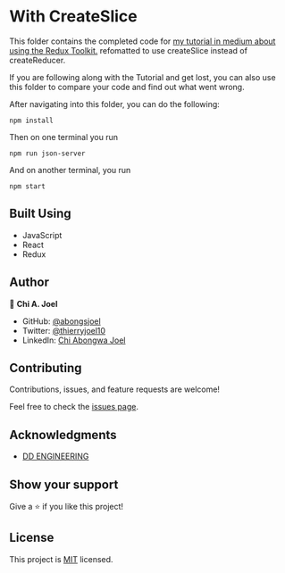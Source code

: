 # With CreateSlice

This folder contains the completed code for [my tutorial in medium about using the Redux Toolkit.](https://levelup.gitconnected.com/redux-toolkit-a-simple-example-workflow-20efcee54635) refomatted to use createSlice instead of createReducer.

If you are following along with the Tutorial and get lost, you can also use this folder to compare your code and find out what went wrong.


After navigating into this folder, you can do the following:

```
npm install
```
Then on one terminal you run 
```
npm run json-server
```
And on another terminal, you run 
```
npm start
```
## Built Using

- JavaScript
- React
- Redux

## Author

👤 **Chi A. Joel**

- GitHub: [@abongsjoel](https://github.com/abongsjoel)
- Twitter: [@thierryjoel10](https://twitter.com/ThierryJoel10)
- LinkedIn: [Chi Abongwa Joel](https://www.linkedin.com/in/chi-abongwa-joel-b4285a97/)

## Contributing

Contributions, issues, and feature requests are welcome!

Feel free to check the [issues page](https://github.com/abongsjoel/redux-toolkit/issues).

## Acknowledgments

- [DD ENGINEERING](https://dd.engineering/about)


## Show your support
Give a ⭐️ if you like this project!

## License
  <p>This project is <a href="../main/LICENSE">MIT</a> licensed.</p>
